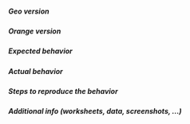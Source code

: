<!--
This is an issue template. Please fill in the relevant details in the
sections below.
-->

##### Geo version
<!-- From menu _Options→Add-ons→Orange3-Geo_ or code `orangecontrib.geo.version.full_version` -->


##### Orange version
<!-- From menu _Help→About→Version_ or code `Orange.version.full_version` -->


##### Expected behavior



##### Actual behavior



##### Steps to reproduce the behavior



##### Additional info (worksheets, data, screenshots, ...)

